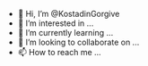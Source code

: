 - 👋 Hi, I’m @KostadinGorgive
- 👀 I’m interested in ...
- 🌱 I’m currently learning ...
- 💞️ I’m looking to collaborate on ...
- 📫 How to reach me ...

<!---
KostadinGorgive/KostadinGorgive is a ✨ special ✨ repository because its `README.md` (this file) appears on your GitHub profile.
You can click the Preview link to take a look at your changes.
--->
